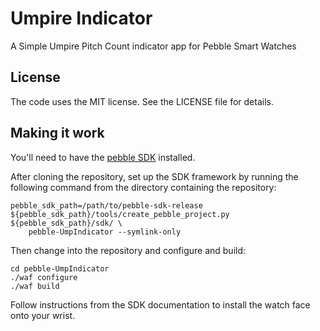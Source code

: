 
Umpire Indicator
===================

A Simple Umpire Pitch Count indicator app for Pebble Smart Watches

License
-------

The code uses the MIT license. See the LICENSE file for details.

Making it work
--------------

You'll need to have the [pebble SDK](http://developer.getpebble.com/)
installed.

After cloning the repository, set up the SDK framework by running the following
command from the directory containing the repository:

    pebble_sdk_path=/path/to/pebble-sdk-release
    ${pebble_sdk_path}/tools/create_pebble_project.py ${pebble_sdk_path}/sdk/ \
        pebble-UmpIndicator --symlink-only

Then change into the repository and configure and build:

    cd pebble-UmpIndicator
    ./waf configure
    ./waf build

Follow instructions from the SDK documentation to install the watch face onto
your wrist.
